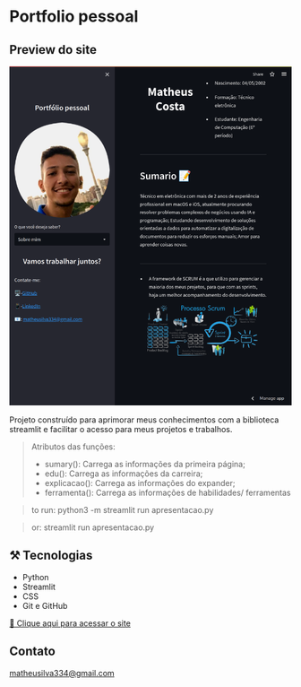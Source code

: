 # Portfolio pessoal

## Preview do site

![preview](presents.png)

Projeto construído para aprimorar meus conhecimentos com a biblioteca streamlit e facilitar o acesso para meus projetos e trabalhos.

> Atributos das funções:
> - sumary(): Carrega as informações da primeira página;
> - edu(): Carrega as informações da carreira;
> - explicacao(): Carrega as informações do expander;
> - ferramenta(): Carrega as informações de habilidades/ ferramentas

> to run: python3 -m streamlit run apresentacao.py

> or: streamlit run apresentacao.py

## ⚒️ Tecnologias

- Python
- Streamlit
- CSS
- Git e GitHub

[🔗 Clique aqui para acessar o site](https://myportfoliomsc.herokuapp.com/)

## Contato

matheusilva334@gmail.com
